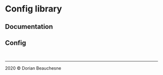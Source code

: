 # Config library

## Documentation

<a name="Config"></a>

## Config
<!-- Empty to hide the `**Kind**` tag in documentation -->
<br />

* * *

2020 &copy; Dorian Beauchesne
